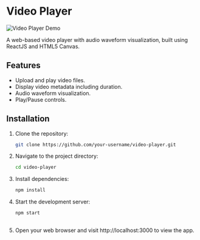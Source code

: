 # Video Player

![Video Player Demo](![image](https://github.com/Dixzen/CineWave/assets/78369837/9a9f872c-be9e-4f44-8232-23f767bfa488)
)

A web-based video player with audio waveform visualization, built using ReactJS and HTML5 Canvas.

## Features

- Upload and play video files.
- Display video metadata including duration.
- Audio waveform visualization.
- Play/Pause controls.

## Installation

1. Clone the repository:

   ```bash
   git clone https://github.com/your-username/video-player.git

2. Navigate to the project directory:

    ```bash
    cd video-player

3. Install dependencies:

    ```bash
    npm install

4. Start the development server:

    ```bash
    npm start
  
5. Open your web browser and visit http://localhost:3000 to view the app.
